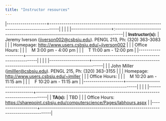 ```yaml
---
title: "Instructor resources"
---
```


|--------------------+-----------------------------------------------------------------------------------|
|                    |                                                                                   |
|--------------------+:----------------------------------------------------------------------------------|
| **Instructor(s):** | Jeremy Iverson (<jiverson002@csbsju.edu>). PENGL 213, Ph: (320) 363-3083          |
|                    | Homepage: <http://www.users.csbsju.edu/~jiverson002>                              |
|                    | Office Hours:                                                                     |
|                    | &nbsp;&nbsp;&nbsp;M 3:00 pm - 4:00 pm                                             |
|                    | &nbsp;&nbsp;&nbsp;T 11:00 am - 12:00 pm                                           |
|--------------------+-----------------------------------------------------------------------------------|
|                    |                                                                                   |
|--------------------+-----------------------------------------------------------------------------------|
|                    | John Miller (<jmilller@csbsju.edu>). PENGL 215, Ph: (320) 363-3155                |
|                    | Homepage: <http://www.users.csbsju.edu/~jmiller>                                  |
|                    | Office Hours:                                                                     |
|                    | &nbsp;&nbsp;&nbsp;M 10:20 am - 11:15 am                                           |
|                    | &nbsp;&nbsp;&nbsp;F 10:20 am - 11:15 am                                           |
|--------------------+-----------------------------------------------------------------------------------|
|                    |                                                                                   |
|--------------------+-----------------------------------------------------------------------------------|
| **TA(s):**         | TBD                                                                               |
|                    | Office Hours: <https://sharepoint.csbsju.edu/computerscience/Pages/labhours.aspx> |
|--------------------+-----------------------------------------------------------------------------------|
